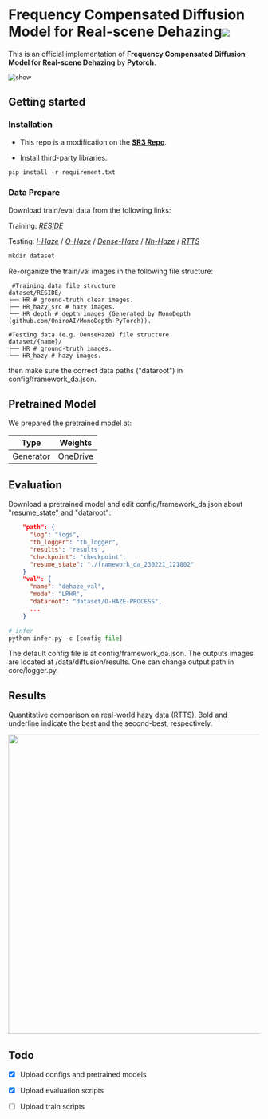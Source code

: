 
<h1 align="left">Frequency Compensated Diffusion Model for Real-scene Dehazing<a href="https://arxiv.org/abs/2308.10510"><img src="https://img.shields.io/badge/arXiv-Paper-<COLOR>.svg" ></a> </h1> 


This is an official implementation of **Frequency Compensated Diffusion Model for Real-scene Dehazing** by **Pytorch**.





<img src="misc/framework-v3.jpg" alt="show" style="zoom:90%;" />
<!-- (a) The training process of the proposed dehazing diffusion model. At step $t$, the network takes an augmented hazy image $I_{aug}$ and a noisy image $J_t$ as inputs. The network architecture adopts special skip connections, i.e., the Frequency Compensation Block (FCB), for better $\epsilon$-prediction. (b) The detailed block design of FCB. The input signals of FCB are enhanced at the mid-to-high frequency band so that the output spectrum has abundant higher frequency modes. (c) The sampling process of the proposed dehazing diffusion model. -->

<!-- -  <img src="./misc/train_prove_v3.jpg" alt="show" style="zoom:90%;" /> 
Power spectrum analysis on $\epsilon$-prediction results of DDPMs at varying $t$.
(a) The power spectra of DDPM and DDPM+FCB.
(b) The PSD analysis of DDPM and DDPM+FCB.
(c) The KL distance between the spectrum of the predicted $\epsilon$ in (b) and that of the groundtruth. The smaller distance, the closer to groundtruth.
 -->
 
## Getting started
### Installation
* This repo is a modification on the [**SR3 Repo**](https://github.com/Janspiry/Image-Super-Resolution-via-Iterative-Refinement ).

* Install third-party libraries.

```python
pip install -r requirement.txt 
```

### Data Prepare

Download train/eval data from the following links:

Training: [*RESIDE*](https://sites.google.com/view/reside-dehaze-datasets/reside-v0)

Testing:
[*I-Haze*](https://data.vision.ee.ethz.ch/cvl/ntire18//i-haze/#:~:text=To%20overcome%20this%20issue%20we%20introduce%20I-HAZE%2C%20a,real%20haze%20produced%20by%20a%20professional%20haze%20machine.) / 
[*O-Haze*](https://data.vision.ee.ethz.ch/cvl/ntire18/o-haze/) /
[*Dense-Haze*](https://arxiv.org/abs/1904.02904#:~:text=To%20address%20this%20limitation%2C%20we%20introduce%20Dense-Haze%20-,introducing%20real%20haze%2C%20generated%20by%20professional%20haze%20machines.) /
[*Nh-Haze*](https://data.vision.ee.ethz.ch/cvl/ntire20/nh-haze/) /
[*RTTS*](https://sites.google.com/view/reside-dehaze-datasets/reside-standard?authuser=0) 

```python
mkdir dataset
```

Re-organize the train/val images in the following file structure:


```shell
 #Training data file structure
dataset/RESIDE/
├── HR # ground-truth clear images.
├── HR_hazy_src # hazy images.
└── HR_depth # depth images (Generated by MonoDepth (github.com/OniroAI/MonoDepth-PyTorch)).

#Testing data (e.g. DenseHaze) file structure
dataset/{name}/
├── HR # ground-truth images.
└── HR_hazy # hazy images.
```

then make sure the correct data paths ("dataroot") in config/framework_da.json.

## Pretrained Model

We prepared the pretrained model at:

| Type                                                        | Weights                                        |
| ----------------------------------------------------------- | ------------------------------------------------------------ |
| Generator                                                 | [OneDrive](https://1drv.ms/u/s!AsqtTP8eWS-penA8AqrU8c_I4jU) |

## Evaluation

Download a pretrained model and edit config/framework_da.json about "resume_state" and "dataroot":

```json
    "path": {
      "log": "logs",
      "tb_logger": "tb_logger",
      "results": "results",
      "checkpoint": "checkpoint",
      "resume_state": "./framework_da_230221_121802"
    }
    "val": {
      "name": "dehaze_val",
      "mode": "LRHR",
      "dataroot": "dataset/O-HAZE-PROCESS",
      ...
    }
```


```python
# infer
python infer.py -c [config file]
```

The default config file is at config/framework_da.json. The outputs images are located at /data/diffusion/results. One can change output path in core/logger.py.

## Results
Quantitative comparison on real-world hazy data (RTTS). Bold and underline indicate the best and the second-best, respectively.
<p align="center">
  <img src="misc/RTTS.jpg" width="600">
</p>

## Todo


- [x] Upload configs and pretrained models

- [x] Upload evaluation scripts

- [ ] Upload train scripts
